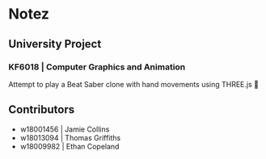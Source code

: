 # Notez

## University Project

### KF6018 | Computer Graphics and Animation

Attempt to play a Beat Saber clone with hand movements using THREE.js 🎉

## Contributors
 - w18001456 | Jamie Collins
 - w18013094 | Thomas Griffiths
 - w18009982 | Ethan Copeland
